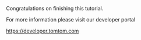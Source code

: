 Congratulations on finishing this tutorial.

For more information please visit our developer portal

https://developer.tomtom.com

